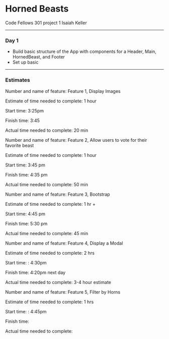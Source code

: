 # Horned Beasts
Code Fellows 301 project 1
Isaiah Keller

-------------------

### Day 1
- Build basic structure of the App with components for a Header, Main, HornedBeast, and Footer
- Set up basic

-----------------

### Estimates

Number and name of feature: Feature 1, Display Images

Estimate of time needed to complete: 1 hour

Start time: 3:25pm

Finish time: 3:45

Actual time needed to complete: 20 min


Number and name of feature: Feature 2, Allow users to vote for their favorite beast

Estimate of time needed to complete: 1 hour

Start time: 3:45 pm

Finish time: 4:35 pm

Actual time needed to complete: 50 min


Number and name of feature: Feature 3, Bootstrap

Estimate of time needed to complete: 1 hr +

Start time: 4:45 pm

Finish time: 5:30 pm

Actual time needed to complete: 45 min


Number and name of feature: Feature 4, Display a Modal

Estimate of time needed to complete: 2 hrs

Start time: : 4:30pm

Finish time: 4:20pm next day

Actual time needed to complete: 3-4 hour estimate


Number and name of feature: Feature 5, Filter by Horns

Estimate of time needed to complete: 1 hrs

Start time: : 4:45pm

Finish time: 

Actual time needed to complete: 